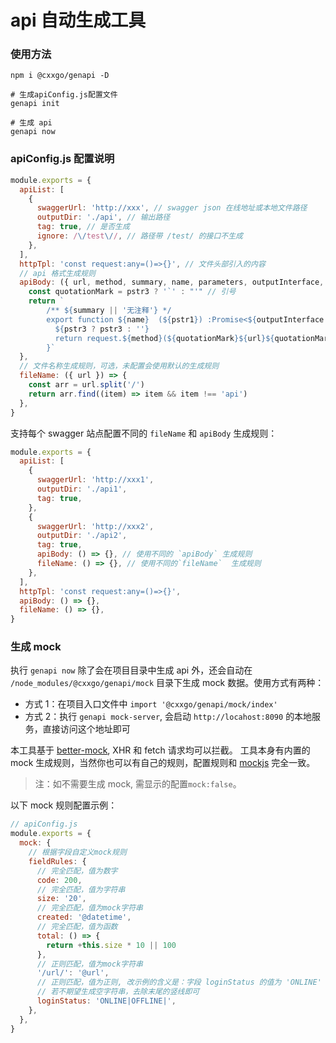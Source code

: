 # api 自动生成工具

### 使用方法

```shell
npm i @cxxgo/genapi -D

# 生成apiConfig.js配置文件
genapi init

# 生成 api
genapi now

```

### apiConfig.js 配置说明

```js
module.exports = {
  apiList: [
    {
      swaggerUrl: 'http://xxx', // swagger json 在线地址或本地文件路径
      outputDir: './api', // 输出路径
      tag: true, // 是否生成
      ignore: /\/test\//, // 路径带 /test/ 的接口不生成
    },
  ],
  httpTpl: 'const request:any=()=>{}', // 文件头部引入的内容
  // api 格式生成规则
  apiBody: ({ url, method, summary, name, parameters, outputInterface, pstr1, pstr2, pstr3 }) => {
    const quotationMark = pstr3 ? '`' : "'" // 引号
    return `
        /** ${summary || '无注释'} */
        export function ${name}  (${pstr1}) :Promise<${outputInterface || undefined}>{
          ${pstr3 ? pstr3 : ''}
          return request.${method}(${quotationMark}${url}${quotationMark}, ${pstr2})
        }`
  },
  // 文件名称生成规则，可选，未配置会使用默认的生成规则
  fileName: ({ url }) => {
    const arr = url.split('/')
    return arr.find((item) => item && item !== 'api')
  },
}
```

支持每个 swagger 站点配置不同的 `fileName` 和 `apiBody` 生成规则：

```js
module.exports = {
  apiList: [
    {
      swaggerUrl: 'http://xxx1',
      outputDir: './api1',
      tag: true,
    },
    {
      swaggerUrl: 'http://xxx2',
      outputDir: './api2',
      tag: true,
      apiBody: () => {}, // 使用不同的 `apiBody` 生成规则
      fileName: () => {}, // 使用不同的`fileName`  生成规则
    },
  ],
  httpTpl: 'const request:any=()=>{}',
  apiBody: () => {},
  fileName: () => {},
}
```

### 生成 mock

执行 `genapi now` 除了会在项目目录中生成 api 外，还会自动在 `/node_modules/@cxxgo/genapi/mock` 目录下生成 mock 数据。使用方式有两种：

- 方式 1：在项目入口文件中 `import '@cxxgo/genapi/mock/index'`
- 方式 2：执行 `genapi mock-server`, 会启动 `http://locahost:8090` 的本地服务，直接访问这个地址即可

本工具基于 [better-mock](https://www.npmjs.com/package/better-mock), XHR 和 fetch 请求均可以拦截。
工具本身有内置的 mock 生成规则，当然你也可以有自己的规则，配置规则和 [mockjs](http://mockjs.com/examples.html#String) 完全一致。

> 注：如不需要生成 mock, 需显示的配置`mock:false`。

以下 mock 规则配置示例：

```js
// apiConfig.js
module.exports = {
  mock: {
    // 根据字段自定义mock规则
    fieldRules: {
      // 完全匹配，值为数字
      code: 200,
      // 完全匹配，值为字符串
      size: '20',
      // 完全匹配，值为mock字符串
      created: '@datetime',
      // 完全匹配，值为函数
      total: () => {
        return +this.size * 10 || 100
      },
      // 正则匹配，值为mock字符串
      '/url/': '@url',
      // 正则匹配，值为正则, 改示例的含义是：字段 loginStatus 的值为 'ONLINE' 或 'OFFLINE' 或 ''，
      // 若不期望生成空字符串，去除末尾的竖线即可
      loginStatus: 'ONLINE|OFFLINE|',
    },
  },
}
```
